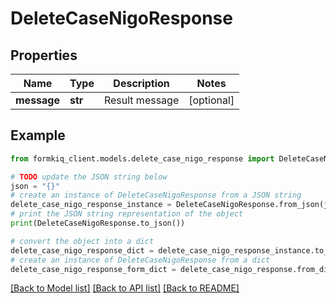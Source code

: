 # DeleteCaseNigoResponse


## Properties

Name | Type | Description | Notes
------------ | ------------- | ------------- | -------------
**message** | **str** | Result message | [optional] 

## Example

```python
from formkiq_client.models.delete_case_nigo_response import DeleteCaseNigoResponse

# TODO update the JSON string below
json = "{}"
# create an instance of DeleteCaseNigoResponse from a JSON string
delete_case_nigo_response_instance = DeleteCaseNigoResponse.from_json(json)
# print the JSON string representation of the object
print(DeleteCaseNigoResponse.to_json())

# convert the object into a dict
delete_case_nigo_response_dict = delete_case_nigo_response_instance.to_dict()
# create an instance of DeleteCaseNigoResponse from a dict
delete_case_nigo_response_form_dict = delete_case_nigo_response.from_dict(delete_case_nigo_response_dict)
```
[[Back to Model list]](../README.md#documentation-for-models) [[Back to API list]](../README.md#documentation-for-api-endpoints) [[Back to README]](../README.md)


